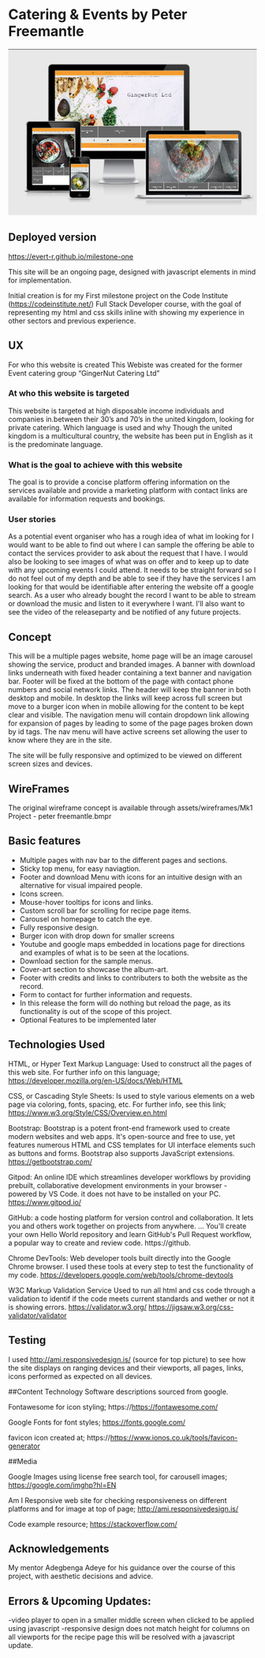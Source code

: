 # Catering & Events by Peter Freemantle

![readme-img](assets/images/readme-img.png)

## Deployed version

https://evert-r.github.io/milestone-one

This site will be an ongoing page, designed with javascript elements in  mind for implementation.

Initial creation is for my First milestone project on the Code Institute (https://codeinstitute.net/) Full Stack Developer course, with the goal of representing my html and css skills inline with showing my experience in other sectors and previous experience.

## UX

For who this website is created
This Webiste was created for the former Event catering group “GingerNut Catering Ltd”

### At who this website is targeted

This website is targeted at high disposable income individuals and companies  in.between their 30’s and 70’s in the united kingdom, looking for private catering.
Which language is used and why
Though the united kingdom is a multicultural country, the website has been put in English as it is the predominate language.

### What is the goal to achieve with this website

The goal is to provide a concise platform offering information on the services available and provide a marketing platform with contact links are available for information requests and bookings.

### User stories

As a potential event organiser  who has a rough idea of what im looking for I would want to be able to find out where I can sample the offering be able to contact the services provider to ask about the request that I have.
I would also be looking to see images of what was on offer and to keep up to date with any upcoming events I could attend.
It needs to be straight forward so I do not feel out of my depth and be able to see if they have the services I am looking for that would be identifiable after entering the website off a google search.
As a user who already bought the record I want to be able to stream or download the music and listen to it everywhere I want. I'll also want to see the video of the releaseparty and be notified of any future projects.


## Concept

This will be a multiple pages website, home page will be an image carousel showing  the service, product and branded images. A banner with download links underneath with fixed header containing a text banner and navigation bar. Footer will be fixed at the bottom of the page with contact phone numbers and social network links.
The header will keep the banner in both desktop and mobile. In desktop the links will keep across full screen but move to a burger icon when in mobile allowing for the content to be kept clear and visible.
The navigation menu will contain dropdown link allowing for expansion of pages by leading to some of the page pages broken down by id tags. The nav menu will have active screens set allowing the user to know where they are in the site.

The site will be fully responsive and optimized to be viewed on different screen sizes and devices.

## WireFrames

The original wireframe concept  is available through assets/wireframes/Mk1 Project - peter freemantle.bmpr

## Basic features

* Multiple pages with nav bar to the different pages and sections.
* Sticky top menu, for  easy naviagtion.
* Footer and download Menu with icons for an intuitive design with an alternative for visual impaired people.
* Icons screen.
* Mouse-hover tooltips for icons and links.
* Custom scroll bar for scrolling for recipe page items.
* Carousel on homepage to catch the eye.
* Fully responsive design.
* Burger icon with drop down for smaller screens
* Youtube and google maps embedded in locations page for directions and examples of what is to be seen at the locations.
* Download section for the sample menus.
* Cover-art section to showcase the album-art.
* Footer with credits and links to contributers to both the website as the record.
* Form to contact for further information and requests.
* In this release the form will do nothing but reload the page, as its functionality is out of the scope of this project.
* Optional Features to be implemented later

## Technologies Used

HTML, or Hyper Text Markup Language: Used to construct all the pages of this web site. For further info on this language;
https://developer.mozilla.org/en-US/docs/Web/HTML

CSS, or Cascading Style Sheets: Is used to style various elements on a web page via coloring, fonts, spacing, etc. For further info, see this link; https://www.w3.org/Style/CSS/Overview.en.html

Bootstrap: Bootstrap is a potent front-end framework used to create modern websites and web apps. It's open-source and free to use, yet features numerous HTML and CSS templates for UI interface elements such as buttons and forms. Bootstrap also supports JavaScript extensions. https://getbootstrap.com/

Gitpod: An online IDE which streamlines developer workflows by providing prebuilt, collaborative development environments in your browser - powered by VS Code. it does not have to be installed on your PC. https://www.gitpod.io/

GitHub: a code hosting platform for version control and collaboration. It lets you and others work together on projects from anywhere. ... You'll create your own Hello World repository and learn GitHub's Pull Request workflow, a popular way to create and review code. https://github.

Chrome DevTools: Web developer tools built directly into the Google Chrome browser. I used these tools at every step to test the functionality of my code. https://developers.google.com/web/tools/chrome-devtools

W3C Markup Validation Service Used to run all html and css code through a validation to identif if the code meets current standards and wether or not it is showing errors. https://validator.w3.org/ https://jigsaw.w3.org/css-validator/validator

## Testing

I used http://ami.responsivedesign.is/ (source for top picture) to see how the site displays on ranging devices and their viewports, all pages, links, icons performed as expected on all devices.

##Content
Technology Software descriptions sourced from google.

Fontawesome for icon styling; https://https://fontawesome.com/

Google Fonts for font styles; https://fonts.google.com/

favicon icon created at; https://https://www.ionos.co.uk/tools/favicon-generator

##Media

Google Images using license free search tool, for carousell images; https://google.com/imghp?hl=EN


Am I Responsive web site for checking responsiveness on different platforms and for image at top of page; http://ami.responsivedesign.is/


Code example resource; https://stackoverflow.com/ 

## Acknowledgements

My mentor Adegbenga Adeye for his guidance over the course of this project, with aesthetic decisions and advice. 

## Errors & Upcoming Updates:

-video player to open in a smaller middle screen when clicked to be applied using javascript
-responsive design does not match height for columns on all viewports for the recipe page this will be resolved with a javascript update.

